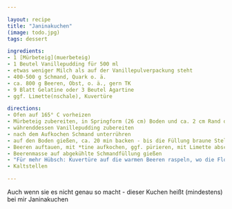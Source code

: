 ```yaml
---

layout: recipe
title: "Janinakuchen"
(image: todo.jpg)
tags: dessert

ingredients:
- 1 [Mürbeteig](muerbeteig)
- 1 Beutel Vanillepudding für 500 ml
- etwas weniger Milch als auf der Vanillepulverpackung steht
- 400-500 g Schmand, Quark o. ä.
- ca. 800 g Beeren, Obst, o. ä., gern TK
- 9 Blatt Gelatine oder 3 Beutel Agartine
- ggf. Limette(nschale), Kuvertüre

directions:
- Ofen auf 165° C vorheizen
- Mürbeteig zubereiten, in Springform (26 cm) Boden und ca. 2 cm Rand damit auskleiden
- währenddessen Vanillepudding zubereiten
- nach dem Aufkochen Schmand unterrühren
- auf den Boden gießen, ca. 20 min backen - bis die Füllung braune Stellen bekommt
- Beeren auftauen, mit *tine aufkochen, ggf. pürieren, mit Limette abschmecken
- Beerenmasse auf abgekühlte Schmandfüllung gießen
- "Für mehr Hübsch: Kuvertüre auf die warmen Beeren raspeln, wo die Flocken schmelzen"
- Kaltstellen

---
```


Auch wenn sie es nicht genau so macht - dieser Kuchen heißt (mindestens) bei mir Janinakuchen